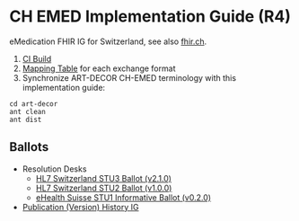 # CH EMED Implementation Guide (R4) 
eMedication FHIR IG for Switzerland, see also [fhir.ch](https://fhir.ch).

1. [CI Build](http://build.fhir.org/ig/hl7ch/ch-emed/branches/master/index.html) 
2. [Mapping Table](https://docs.google.com/spreadsheets/d/1Ui3NGFE2I8yiOlHELk-B0Pke2l9-Jbe5BTeYOnS8-uE/edit#gid=1859696266) for each exchange format
3. Synchronize ART-DECOR CH-EMED terminology with this implementation guide:

```
cd art-decor
ant clean
ant dist
```

## Ballots
* Resolution Desks
   * [HL7 Switzerland STU3 Ballot (v2.1.0)](https://github.com/hl7ch/ch-emed/blob/master/ballots/2.1.0_STU3-ballot.md)
   * [HL7 Switzerland STU2 Ballot (v1.0.0)](https://github.com/hl7ch/ch-emed/blob/master/ballots/1.0.0_STU2-ballot.md)
   * [eHealth Suisse STU1 Informative Ballot (v0.2.0)](https://github.com/hl7ch/ch-emed/blob/master/ballots/0.2.0_STU1-informative-ballot.md)
* [Publication (Version) History IG](http://fhir.ch/ig/ch-emed/history.html)
